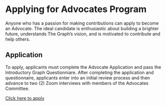 # Applying for Advocates Program

Anyone who has a passion for making contributions can apply to become an Advocate. The ideal candidate is enthusiastic about building a brighter future, understands The Graph’s vision, and is motivated to contribute and help others. 

## Application

To apply, applicants must complete the Advocate Application and pass the Introductory Graph Questionniare. After completing the application and questionnaire, applicants enter into an initial review process and then advance to two (2) Zoom interviews with members of the Advocates Committee. 

[Click here to apply](https://thegraph.typeform.com/application?typeform-source=thegraph.com)
